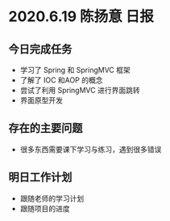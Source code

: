 #  2020.6.19 陈扬意 日报

##  今日完成任务

- 学习了 Spring 和 SpringMVC 框架
- 了解了 IOC 和AOP 的概念
- 尝试了利用 SpringMVC 进行界面跳转
- 界面原型开发

## 存在的主要问题

- 很多东西需要课下学习与练习，遇到很多错误

##  明日工作计划

- 跟随老师的学习计划
- 跟随项目的进度

